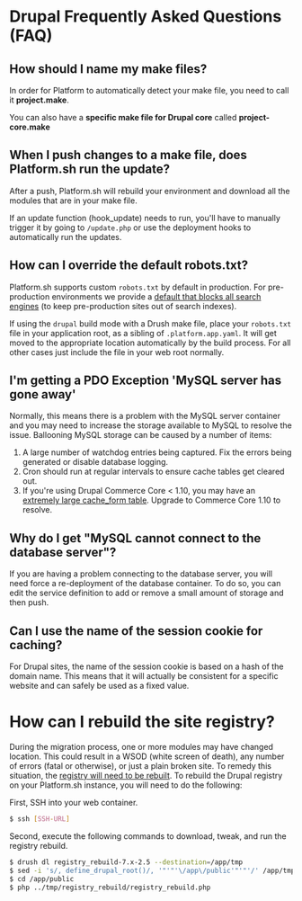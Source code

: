 # Drupal Frequently Asked Questions (FAQ)

## How should I name my make files?

In order for Platform to automatically detect your make file, you need
to call it **project.make**.

You can also have a **specific make file for Drupal core** called
**project-core.make**

## When I push changes to a make file, does Platform.sh run the update?

After a push, Platform.sh will rebuild your environment and download all
the modules that are in your make file.

If an update function (hook_update) needs to run, you'll have to
manually trigger it by going to `/update.php` or use the
deployment hooks to automatically run the updates.

## How can I override the default robots.txt?

Platform.sh supports custom `robots.txt` by default in production. For pre-production environments we provide a [default that blocks all search engines](/administration/web/configure-environment.html#robotstxt) (to keep pre-production sites out of search indexes).

If using the `drupal` build mode with a Drush make file, place your `robots.txt` file in your application root, as a sibling of `.platform.app.yaml`.  It will get moved to the appropriate location automatically by the build process.  For all other cases just include the file in your web root normally.

## I'm getting a PDO Exception 'MySQL server has gone away'

Normally, this means there is a problem with the MySQL server container
and you may need to increase the storage available to MySQL to resolve
the issue. Ballooning MySQL storage can be caused by a number of items:

1)  A large number of watchdog entries being captured. Fix the errors
    being generated or disable database logging.
2)  Cron should run at regular intervals to ensure cache
    tables get cleared out.
3)  If you're using Drupal Commerce Core < 1.10, you may have an
    [extremely large cache_form
    table](https://www.drupal.org/node/2057073). Upgrade to Commerce
    Core 1.10 to resolve.

## Why do I get "MySQL cannot connect to the database server"?

If you are having a problem connecting to the database server, you will
need force a re-deployment of the database container. To do so, you can
edit the service definition to add or remove a small amount of storage and
then push.

## Can I use the name of the session cookie for caching?

For Drupal sites, the name of the session cookie is based on a hash of the
domain name. This means that it will actually be consistent for a specific
website and can safely be used as a fixed value.

# How can I rebuild the site registry?

During the migration process, one or more modules may have changed
location. This could result in a WSOD (white screen of death), any
number of errors (fatal or otherwise), or just a plain broken site. To
remedy this situation, the [registry will need to be
rebuilt](https://www.drupal.org/project/registry_rebuild). To rebuild
the Drupal registry on your Platform.sh instance, you will need to do
the following:

First, SSH into your web container.

```bash
$ ssh [SSH-URL]
```

Second, execute the following commands to download, tweak, and run the
registry rebuild.

```bash
$ drush dl registry_rebuild-7.x-2.5 --destination=/app/tmp
$ sed -i 's/, define_drupal_root()/, '"'"'\/app\/public'"'"'/' /app/tmp/registry_rebuild/registry_rebuild.php
$ cd /app/public
$ php ../tmp/registry_rebuild/registry_rebuild.php
```
